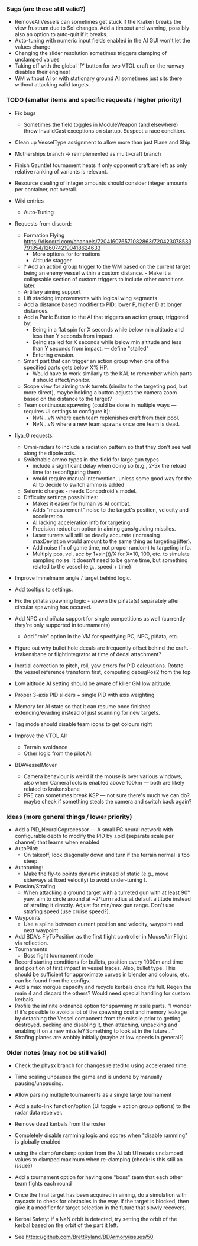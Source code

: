 ### Bugs (are these still valid?)
- RemoveAllVessels can sometimes get stuck if the Kraken breaks the view frustrum due to SoI changes. Add a timeout and warning, possibly also an option to auto-quit if it breaks.
- Auto-tuning with numeric input fields enabled in the AI GUI won't let the values change
- Changing the slider resolution sometimes triggers clamping of unclamped values
- Taking off with the global 'P' button for two VTOL craft on the runway disables their engines!
- WM without AI or with stationary ground AI sometimes just sits there without attacking valid targets.

### TODO (smaller items and specific requests / higher priority)
- Fix bugs
	- Sometimes the field toggles in ModuleWeapon (and elsewhere) throw InvalidCast exceptions on startup. Suspect a race condition.
- Clean up VesselType assignment to allow more than just Plane and Ship.
- Motherships branch -> reimplemented as multi-craft branch
- Finish Gauntlet tournament heats if only opponent craft are left as only relative ranking of variants is relevant.
- Resource stealing of integer amounts should consider integer amounts per container, not overall.

- Wiki entries
	- Auto-Tuning

- Requests from discord:
	- Formation Flying https://discord.com/channels/720416076571082863/720423078533791854/1260742190418624633
		- More options for formations
		- Altitude stagger
	- ? Add an action group trigger to the WM based on the current target being an enemy vessel within a custom distance. - Make it a collapsable section of custom triggers to include other conditions later.
	- Artillery aiming support
	- Lift stacking improvements with logical wing segments
	- Add a distance based modifier to PID: lower P, higher D at longer distances.
	- Add a Panic Button to the AI that triggers an action group, triggered by:
		- Being in a flat spin for X seconds while below min altitude and less than Y seconds from impact.
		- Being stalled for X seconds while below min altitude and less than Y seconds from impact. — define "stalled"
		- Entering evasion.
	- Smart part that can trigger an action group when one of the specified parts gets below X% HP.
		- Would have to work similarly to the KAL to remember which parts it should affect/monitor.
	- Scope view for aiming tank turrets (similar to the targeting pod, but more direct), maybe holding a button adjusts the camera zoom based on the distance to the target?
	- Team continuous spawning (could be done in multiple ways — requires UI settings to configure it):
		- NvN...vN where each team replenishes craft from their pool.
		- NvN...vN where a new team spawns once one team is dead.

- Ilya_G requests:
	- Omni-radars to include a radiation pattern so that they don't see well along the dipole axis.
	- Switchable ammo types in-the-field for large gun types
		- include a significant delay when doing so (e.g., 2-5x the reload time for reconfiguring them)
		- would require manual intervention, unless some good way for the AI to decide to switch ammo is added
	- Seismic charges - needs Concodroid's model.
	- Difficulty settings possibilities:
		- Makes it easier for human vs AI combat.
		- Adds "measurement" noise to the target's position, velocity and acceleration
		- AI lacking acceleration info for targeting.
		- Precision reduction option in aiming guns/guiding missiles.
		- Laser turrets will still be deadly accurate (increasing maxDeviation would amount to the same thing as targeting jitter).
		- Add noise (fn of game time, not proper random) to targeting info.
		- Multiply pos, vel, acc by 1+sin(t)/X for X=10, 100, etc. to simulate sampling noise. It doesn't need to be game time, but something related to the vessel (e.g., speed + time)

- Improve Immelmann angle / target behind logic.
- Add tooltips to settings.
- Fix the piñata spawning logic - spawn the piñata(s) separately after circular spawning has occured.
- Add NPC and piñata support for single competitions as well (currently they're only supported in tournaments)
	- Add "role" option in the VM for specifying PC, NPC, piñata, etc.
- Figure out why bullet hole decals are frequently offset behind the craft. - krakensbane or flightintegrator at time of decal attachment?
- Inertial correction to pitch, roll, yaw errors for PID calcuations. Rotate the vessel reference transform first, computing debugPos2 from the top 
- Low altitude AI setting should be aware of killer GM low altitude.
- Proper 3-axis PID sliders + single PID with axis weighting
- Memory for AI state so that it can resume once finished extending/evading instead of just scanning for new targets.
- Tag mode should disable team icons to get colours right
- Improve the VTOL AI:
	- Terrain avoidance
	- Other logic from the pilot AI.

- BDAVesselMover
	- Camera behaviour is weird if the mouse is over various windows, also when CameraTools is enabled above 100km — both are likely related to krakensbane
	- PRE can sometimes break KSP — not sure there's much we can do? maybe check if something steals the camera and switch back again?


### Ideas (more general things / lower priority)
- Add a PID_NeuralCoprocessor — A small FC neural network with configurable depth to modify the PID by ±pid (separate scale per channel) that learns when enabled
- AutoPilot:
	- On takeoff, look diagonally down and turn if the terrain normal is too steep.
- Autotuning:
	- Make the fly-to points dynamic instead of static (e.g., move sideways at fixed velocity) to avoid under-tuning I.
- Evasion/Strafing
	- When attacking a ground target with a turreted gun with at least 90° yaw, aim to circle around at ~2*turn radius at default altitude instead of strafing it directly. Adjust for min/max gun range. Don't use strafing speed (use cruise speed?).
- Waypoints
	- Use a spline between current position and velocity, waypoint and next waypoint 
- Add BDA's FlyToPosition as the first flight controller in MouseAimFlight via reflection.
- Tournaments
	- Boss fight tournament mode
- Record starting conditions for bullets, position every 1000m and time and position of first impact in vessel traces. Also, bullet type. This should be sufficient for approximate curves in blender and colours, etc. can be found from the configs.
- Add a max morgue capacity and recycle kerbals once it's full. Regen the main 4 and discard the others? Would need special handling for custom kerbals.
- Profile the infinite ordnance option for spawning missile parts. "I wonder if it's possible to avoid a lot of the spawning cost and memory leakage by detaching the Vessel component from the missile prior to getting destroyed, packing and disabling it, then attaching, unpacking and enabling it on a new missile? Something to look at in the future..."
- Strafing planes are wobbly initially (maybe at low speeds in general?)


### Older notes (may not be still valid)
- Check the physx branch for changes related to using accelerated time.
- Time scaling unpauses the game and is undone by manually pausing/unpausing.
- Allow parsing multiple tournaments as a single large tournament
- Add a auto-link function/option (UI toggle + action group options) to the radar data receiver.
- Remove dead kerbals from the roster
- Completely disable ramming logic and scores when "disable ramming" is globally enabled
- using the clamp/unclamp option from the AI tab UI resets unclamped values to clamped maximum when re-clamping (check: is this still an issue?)
- Add a tournament option for having one "boss" team that each other team fights each round
- Once the final target has been acquired in aiming, do a simulation with raycasts to check for obstacles in the way. If the target is blocked, then give it a modifier for target selection in the future that slowly recovers.
- Kerbal Safety: if a NaN orbit is detected, try setting the orbit of the kerbal based on the orbit of the part it left.


- See https://github.com/BrettRyland/BDArmory/issues/50